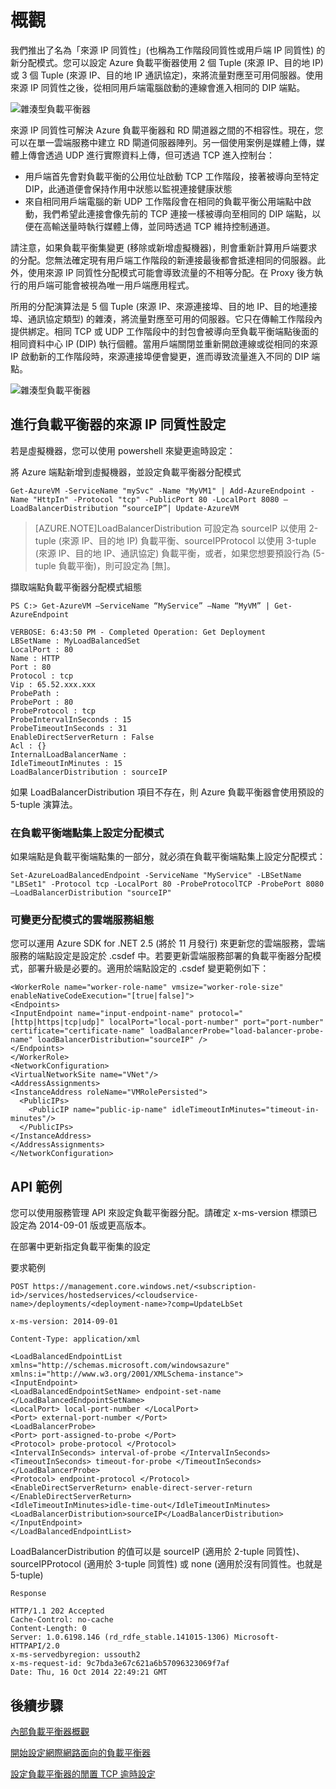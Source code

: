<properties 
   pageTitle="設定負載平衡器分配模式 | Microsoft Azure"
   description="如何設定 Azure 負載平衡器分配模式，以支援來源 IP 同質性 (也稱為黏性工作階段)"
   services="load-balancer"
   documentationCenter="na"
   authors="joaoma"
   manager="adinah"
   editor="tysonn" />
<tags 
   ms.service="load-balancer"
   ms.devlang="na"
   ms.topic="article"
   ms.tgt_pltfrm="na"
   ms.workload="infrastructure-services"
   ms.date="05/01/2015"
   ms.author="joaoma" />


# 概觀

我們推出了名為「來源 IP 同質性」(也稱為工作階段同質性或用戶端 IP 同質性) 的新分配模式。您可以設定 Azure 負載平衡器使用 2 個 Tuple (來源 IP、目的地 IP) 或 3 個 Tuple (來源 IP、目的地 IP 通訊協定)，來將流量對應至可用伺服器。使用來源 IP 同質性之後，從相同用戶端電腦啟動的連線會進入相同的 DIP 端點。

![雜湊型負載平衡器](./media/load-balancer-distribution-mode/load-balancer-session-affinity.png)

來源 IP 同質性可解決 Azure 負載平衡器和 RD 閘道器之間的不相容性。現在，您可以在單一雲端服務中建立 RD 閘道伺服器陣列。另一個使用案例是媒體上傳，媒體上傳會透過 UDP 進行實際資料上傳，但可透過 TCP 進入控制台：

- 用戶端首先會對負載平衡的公用位址啟動 TCP 工作階段，接著被導向至特定 DIP，此通道便會保持作用中狀態以監視連接健康狀態
- 來自相同用戶端電腦的新 UDP 工作階段會在相同的負載平衡公用端點中啟動，我們希望此連接會像先前的 TCP 連接一樣被導向至相同的 DIP 端點，以便在高輸送量時執行媒體上傳，並同時透過 TCP 維持控制通道。
 
請注意，如果負載平衡集變更 (移除或新增虛擬機器)，則會重新計算用戶端要求的分配。您無法確定現有用戶端工作階段的新連接最後都會抵達相同的伺服器。此外，使用來源 IP 同質性分配模式可能會導致流量的不相等分配。在 Proxy 後方執行的用戶端可能會被視為唯一用戶端應用程式。

所用的分配演算法是 5 個 Tuple (來源 IP、來源連接埠、目的地 IP、目的地連接埠、通訊協定類型) 的雜湊，將流量對應至可用的伺服器。它只在傳輸工作階段內提供綁定。相同 TCP 或 UDP 工作階段中的封包會被導向至負載平衡端點後面的相同資料中心 IP (DIP) 執行個體。當用戶端關閉並重新開啟連線或從相同的來源 IP 啟動新的工作階段時，來源連接埠便會變更，進而導致流量進入不同的 DIP 端點。

![雜湊型負載平衡器](./media/load-balancer-distribution-mode/load-balancer-distribution.png)


## 進行負載平衡器的來源 IP 同質性設定
 
若是虛擬機器，您可以使用 powershell 來變更逾時設定：
 
將 Azure 端點新增到虛擬機器，並設定負載平衡器分配模式

	Get-AzureVM -ServiceName "mySvc" -Name "MyVM1" | Add-AzureEndpoint -Name "HttpIn" -Protocol "tcp" -PublicPort 80 -LocalPort 8080 –LoadBalancerDistribution “sourceIP”| Update-AzureVM

>[AZURE.NOTE]LoadBalancerDistribution 可設定為 sourceIP 以使用 2-tuple (來源 IP、目的地 IP) 負載平衡、sourceIPProtocol 以使用 3-tuple (來源 IP、目的地 IP、通訊協定) 負載平衡，或者，如果您想要預設行為 (5-tuple 負載平衡)，則可設定為 [無]。


擷取端點負載平衡器分配模式組態

	PS C:> Get-AzureVM –ServiceName “MyService” –Name “MyVM” | Get-AzureEndpoint

	VERBOSE: 6:43:50 PM - Completed Operation: Get Deployment
	LBSetName : MyLoadBalancedSet
	LocalPort : 80
	Name : HTTP
	Port : 80
	Protocol : tcp
	Vip : 65.52.xxx.xxx
	ProbePath :
	ProbePort : 80
	ProbeProtocol : tcp
	ProbeIntervalInSeconds : 15
	ProbeTimeoutInSeconds : 31
	EnableDirectServerReturn : False
	Acl : {}
	InternalLoadBalancerName :
	IdleTimeoutInMinutes : 15
	LoadBalancerDistribution : sourceIP
 
如果 LoadBalancerDistribution 項目不存在，則 Azure 負載平衡器會使用預設的 5-tuple 演算法。

 
### 在負載平衡端點集上設定分配模式

如果端點是負載平衡端點集的一部分，就必須在負載平衡端點集上設定分配模式：

	Set-AzureLoadBalancedEndpoint -ServiceName "MyService" -LBSetName "LBSet1" -Protocol tcp -LocalPort 80 -ProbeProtocolTCP -ProbePort 8080 –LoadBalancerDistribution "sourceIP"

### 可變更分配模式的雲端服務組態

您可以運用 Azure SDK for .NET 2.5 (將於 11 月發行) 來更新您的雲端服務，雲端服務的端點設定是設定於 .csdef 中。若要更新雲端服務部署的負載平衡器分配模式，部署升級是必要的。適用於端點設定的 .csdef 變更範例如下：

	<WorkerRole name="worker-role-name" vmsize="worker-role-size" enableNativeCodeExecution="[true|false]">
  	<Endpoints>
    <InputEndpoint name="input-endpoint-name" protocol="[http|https|tcp|udp]" localPort="local-port-number" port="port-number" certificate="certificate-name" loadBalancerProbe="load-balancer-probe-name" loadBalancerDistribution="sourceIP" />
  	</Endpoints>
	</WorkerRole>
	<NetworkConfiguration>
  	<VirtualNetworkSite name="VNet"/>
  	<AddressAssignments>
    <InstanceAddress roleName="VMRolePersisted">
      <PublicIPs>
        <PublicIP name="public-ip-name" idleTimeoutInMinutes="timeout-in-minutes"/>
      </PublicIPs>
    </InstanceAddress>
  	</AddressAssignments>
	</NetworkConfiguration>


## API 範例

您可以使用服務管理 API 來設定負載平衡器分配。請確定 x-ms-version 標頭已設定為 2014-09-01 版或更高版本。
 
在部署中更新指定負載平衡集的設定

要求範例

	POST https://management.core.windows.net/<subscription-id>/services/hostedservices/<cloudservice-name>/deployments/<deployment-name>?comp=UpdateLbSet 

	x-ms-version: 2014-09-01 

	Content-Type: application/xml 

	<LoadBalancedEndpointList xmlns="http://schemas.microsoft.com/windowsazure" xmlns:i="http://www.w3.org/2001/XMLSchema-instance"> 
	<InputEndpoint> 
	<LoadBalancedEndpointSetName> endpoint-set-name </LoadBalancedEndpointSetName> 
	<LocalPort> local-port-number </LocalPort> 
	<Port> external-port-number </Port> 
	<LoadBalancerProbe> 
	<Port> port-assigned-to-probe </Port> 
	<Protocol> probe-protocol </Protocol> 
	<IntervalInSeconds> interval-of-probe </IntervalInSeconds> 
	<TimeoutInSeconds> timeout-for-probe </TimeoutInSeconds> 
	</LoadBalancerProbe> 
	<Protocol> endpoint-protocol </Protocol> 
	<EnableDirectServerReturn> enable-direct-server-return </EnableDirectServerReturn> 
	<IdleTimeoutInMinutes>idle-time-out</IdleTimeoutInMinutes> 
	<LoadBalancerDistribution>sourceIP</LoadBalancerDistribution> 
	</InputEndpoint> 
	</LoadBalancedEndpointList>

LoadBalancerDistribution 的值可以是 sourceIP (適用於 2-tuple 同質性)、sourceIPProtocol (適用於 3-tuple 同質性) 或 none (適用於沒有同質性。也就是 5-tuple)

	Response

	HTTP/1.1 202 Accepted 
	Cache-Control: no-cache 
	Content-Length: 0 
	Server: 1.0.6198.146 (rd_rdfe_stable.141015-1306) Microsoft-HTTPAPI/2.0 
	x-ms-servedbyregion: ussouth2 
	x-ms-request-id: 9c7bda3e67c621a6b57096323069f7af 
	Date: Thu, 16 Oct 2014 22:49:21 GMT

## 後續步驟

[內部負載平衡器概觀](load-balancer-internal-overview.md)

[開始設定網際網路面向的負載平衡器](load-balancer-internet-getstarted.md)

[設定負載平衡器的閒置 TCP 逾時設定](load-balancer-tcp-idle-timeout.md)

<!---HONumber=July15_HO2-->